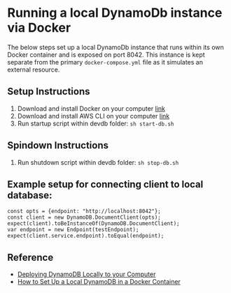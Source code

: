 # Running a local DynamoDb instance via Docker

The below steps set up a local DynamoDb instance that runs within its own Docker container and is exposed on port 8042.
This instance is kept separate from the primary `docker-compose.yml` file as it simulates an external resource.

## Setup Instructions
1. Download and install Docker on your computer [link](https://docs.docker.com/get-docker/)
1. Download and install AWS CLI on your computer [link](https://docs.aws.amazon.com/cli/latest/userguide/cli-chap-install.html)
1. Run startup script within devdb folder: `sh start-db.sh`

## Spindown Instructions
1. Run shutdown script within devdb folder: `sh stop-db.sh`

## Example setup for connecting client to local database:
```
const opts = {endpoint: "http://localhost:8042"};
const client = new DynamoDB.DocumentClient(opts);
expect(client).toBeInstanceOf(DynamoDB.DocumentClient);
var endpoint = new Endpoint(testEndpoint);
expect(client.service.endpoint).toEqual(endpoint);
```

## Reference
- [Deploying DynamoDB Locally to your Computer](https://docs.aws.amazon.com/amazondynamodb/latest/developerguide/DynamoDBLocal.DownloadingAndRunning.html)
- [How to Set Up a Local DynamoDB in a Docker Container](https://betterprogramming.pub/how-to-set-up-a-local-dynamodb-in-a-docker-container-and-perform-the-basic-putitem-getitem-38958237b968)